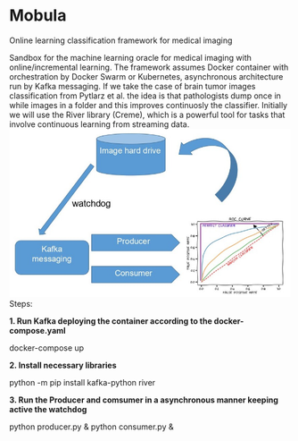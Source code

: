 # Mobula
Online learning classification framework for medical imaging

Sandbox for the machine learning oracle for medical imaging with online/incremental learning.
The framework assumes Docker container with orchestration by Docker Swarm or Kubernetes, asynchronous architecture run by Kafka messaging. 
If we take the case of brain tumor images classification from Pytlarz et al. the idea is that pathologists dump once in while images in a folder and this improves continuosly the classifier. 
Initially we will use the River library (Creme), which is a powerful tool for tasks that involve continuous learning from streaming data.
![alt text](https://github.com/alecrimi/mobula/blob/main/image1.jpg) Steps:

__1. Run Kafka deploying the container according to the docker-compose.yaml__

docker-compose up

__2. Install necessary libraries__

python -m pip install kafka-python river

__3. Run the Producer and comsumer in a asynchronous manner keeping active the watchdog__

python producer.py &
python consumer.py &

